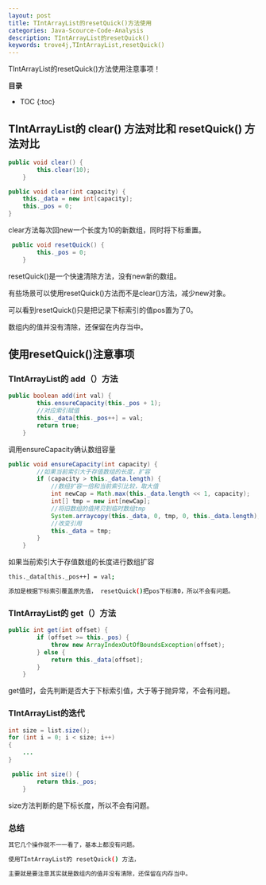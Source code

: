 ```yaml
---
layout: post
title: TIntArrayList的resetQuick()方法使用
categories: Java-Scource-Code-Analysis
description: TIntArrayList的resetQuick()
keywords: trove4j,TIntArrayList,resetQuick()
---
```


TIntArrayList的resetQuick()方法使用注意事项！

**目录**

* TOC
{:toc}

## TIntArrayList的 clear() 方法对比和 resetQuick() 方法对比

```java
public void clear() {
        this.clear(10);
    }

public void clear(int capacity) {
    this._data = new int[capacity];
    this._pos = 0;
}
```
clear方法每次回new一个长度为10的新数组，同时将下标重置。


```java
 public void resetQuick() {
        this._pos = 0;
    } 
```

resetQuick()是一个快速清除方法，没有new新的数组。

有些场景可以使用resetQuick()方法而不是clear()方法，减少new对象。

可以看到resetQuick()只是把记录下标索引的值pos置为了0。

数组内的值并没有清除，还保留在内存当中。


## 使用resetQuick()注意事项

### TIntArrayList的 add（）方法

```java
public boolean add(int val) {
        this.ensureCapacity(this._pos + 1);
        //对应索引赋值
        this._data[this._pos++] = val;
        return true;
    }
```
调用ensureCapacity确认数组容量

```java
public void ensureCapacity(int capacity) {
        //如果当前索引大于存值数组的长度，扩容
        if (capacity > this._data.length) {
            //数组扩容一倍和当前索引比较，取大值
            int newCap = Math.max(this._data.length << 1, capacity);
            int[] tmp = new int[newCap];
            //将旧数组的值拷贝到临时数组tmp
            System.arraycopy(this._data, 0, tmp, 0, this._data.length);
            //改变引用
            this._data = tmp;
        }
    }
```
如果当前索引大于存值数组的长度进行数组扩容

```sh
this._data[this._pos++] = val;

添加是根据下标索引覆盖原先值， resetQuick()把pos下标清0，所以不会有问题。
```

### TIntArrayList的 get（）方法

```java
public int get(int offset) {
        if (offset >= this._pos) {
            throw new ArrayIndexOutOfBoundsException(offset);
        } else {
            return this._data[offset];
        }
    }
```
get值时，会先判断是否大于下标索引值，大于等于抛异常，不会有问题。


### TIntArrayList的迭代

```java
int size = list.size();
for (int i = 0; i < size; i++)
{
    ...
}
```

```java
 public int size() {
        return this._pos;
    }
```

size方法判断的是下标长度，所以不会有问题。

### 总结

```sh
其它几个操作就不一一看了，基本上都没有问题。

使用TIntArrayList的 resetQuick() 方法，

主要就是要注意其实就是数组内的值并没有清除，还保留在内存当中。
```

